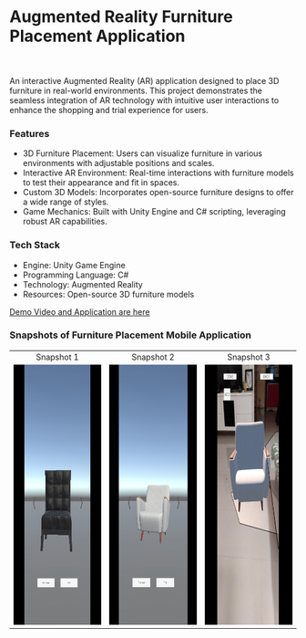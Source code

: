 <h1>Augmented Reality Furniture Placement Application</h1>
<br>
<br>
An interactive Augmented Reality (AR) application designed to place 3D furniture in real-world environments. This project demonstrates the seamless integration of AR technology with intuitive user interactions to enhance the shopping and trial experience for users.

<h3> Features </h3>
<ul>
  <li>3D Furniture Placement: Users can visualize furniture in various environments with adjustable positions and scales.</li>
  <li>Interactive AR Environment: Real-time interactions with furniture models to test their appearance and fit in spaces.</li>
  <li>Custom 3D Models: Incorporates open-source furniture designs to offer a wide range of styles.</li>
  <li>Game Mechanics: Built with Unity Engine and C# scripting, leveraging robust AR capabilities.</li>
</ul>

<h3> Tech Stack </h3>
<ul>
  <li>Engine: Unity Game Engine</li>
  <li>Programming Language: C#</li>
  <li>Technology: Augmented Reality</li>
  <li>Resources: Open-source 3D furniture models</li>
</ul>

[Demo Video and Application are here](Build)

<h3>Snapshots of Furniture Placement Mobile Application</h3>

<table style="width: 100%; border-collapse: collapse;">
  <tr>
    <td style="text-align: center;">Snapshot 1</td>
    <td style="text-align: center;">Snapshot 2</td>
    <td style="text-align: center;">Snapshot 3</td>
  </tr>
  <tr>
    <td><img src="./snapshots/Screenshot2.png" alt="Snapshot2" width="291" height="456"></td>
    <td><img src="./snapshots/Screenshot3.png" alt="Snapshot3" width="291" height="456"></td>
    <td><img src="./snapshots/Screenshot1.png" alt="Snapshot1" width="291" height="456"></td>
  </tr>
</table>
